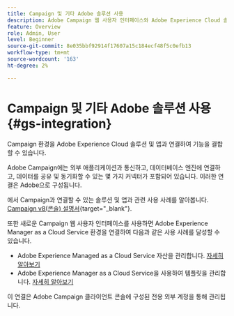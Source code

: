 ```yaml
---
title: Campaign 및 기타 Adobe 솔루션 사용
description: Adobe Campaign 웹 사용자 인터페이스와 Adobe Experience Cloud 솔루션 및 앱을 사용하는 방법에 대해 알아봅니다
feature: Overview
role: Admin, User
level: Beginner
source-git-commit: 8e035bbf92914f17607a15c184ecf48f5c0efb13
workflow-type: tm+mt
source-wordcount: '163'
ht-degree: 2%

---
```


# Campaign 및 기타 Adobe 솔루션 사용 {#gs-integration}

Campaign 환경을 Adobe Experience Cloud 솔루션 및 앱과 연결하여 기능을 결합할 수 있습니다.

Adobe Campaign에는 외부 애플리케이션과 통신하고, 데이터베이스 엔진에 연결하고, 데이터를 공유 및 동기화할 수 있는 몇 가지 커넥터가 포함되어 있습니다. 이러한 연결은 Adobe으로 구성됩니다.

에서 Campaign과 연결할 수 있는 솔루션 및 앱과 관련 사용 사례를 알아봅니다. [Campaign v8(콘솔) 설명서](https://experienceleague.adobe.com/docs/campaign/campaign-v8/connect/integration.html){target="_blank"}.

또한 새로운 Campaign 웹 사용자 인터페이스를 사용하면 Adobe Experience Manager as a Cloud Service 환경을 연결하여 다음과 같은 사용 사례를 달성할 수 있습니다.

* Adobe Experience Managed as a Cloud Service 자산을 관리합니다. [자세히 알아보기](aem-assets.md)
* Adobe Experience Manager as a Cloud Service을 사용하여 템플릿을 관리합니다. [자세히 알아보기](aem-content.md)

이 연결은 Adobe Campaign 클라이언트 콘솔에 구성된 전용 외부 계정을 통해 관리됩니다.